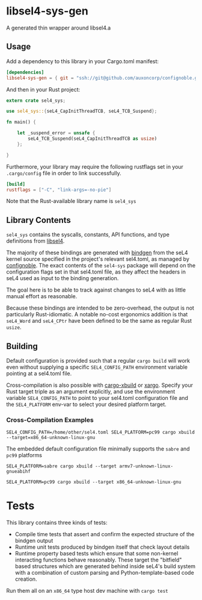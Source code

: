 # libsel4-sys-gen

A generated thin wrapper around libsel4.a

## Usage

Add a dependency to this library in your Cargo.toml manifest:

```toml
[dependencies]
libsel4-sys-gen = { git = "ssh://git@github.com/auxoncorp/confignoble.git" }
```

And then in your Rust project:

```rust
extern crate sel4_sys;

use sel4_sys::{seL4_CapInitThreadTCB, seL4_TCB_Suspend};

fn main() {

    let _suspend_error = unsafe {
        seL4_TCB_Suspend(seL4_CapInitThreadTCB as usize)
    };

}

```

Furthermore, your library may require the following rustflags set in your `.cargo/config` file
in order to link successfully.
```toml
[build]
rustflags = ["-C", "link-args=-no-pie"]
```

Note that the Rust-available library name is `sel4_sys`

## Library Contents

`sel4_sys` contains the syscalls, constants, API functions, and type definitions
from [libsel4](https://github.com/seL4/seL4/tree/master/libsel4).

The majority of these bindings are generated with [bindgen](https://github.com/rust-lang/rust-bindgen)
from the seL4 kernel source specified in the project's relevant sel4.toml, as managed by
[confignoble](../confignoble/README.md). The exact contents of the `sel4-sys` package
will depend on the configuration flags set in that sel4.toml file, as they affect
the headers in seL4 used as input to the binding generation.

The goal here is to be able to track against changes to seL4 with as little manual
effort as reasonable.

Because these bindings are intended to be zero-overhead, the output is not particularly
Rust-idiomatic.  A notable no-cost ergonomics addition is that
`seL4_Word` and `seL4_CPtr` have been defined to be the same as regular Rust `usize`.

## Building

Default configuration is provided such that a regular `cargo build` will work
even without supplying a specific `SEL4_CONFIG_PATH` environment variable pointing at a sel4.toml file.

Cross-compilation is also possible with [cargo-xbuild](https://github.com/rust-osdev/cargo-xbuild) or
[xargo](https://github.com/japaric/xargo). Specify your Rust target triple as an argument explicitly,
and use the environment variable `SEL4_CONFIG_PATH` to point to your sel4.toml configuration file
and the `SEL4_PLATFORM` env-var to select your desired platform target.

### Cross-Compilation Examples

```
SEL4_CONFIG_PATH=/home/other/sel4.toml SEL4_PLATFORM=pc99 cargo xbuild --target=x86_64-unknown-linux-gnu
```

The embedded default configuration file minimally supports the `sabre` and `pc99` platforms

```
SEL4_PLATFORM=sabre cargo xbuild --target armv7-unknown-linux-gnueabihf
```

```
SEL4_PLATFORM=pc99 cargo xbuild --target x86_64-unknown-linux-gnu
```

# Tests

This library contains three kinds of tests:

* Compile time tests that assert and confirm the expected structure of the bindgen output
* Runtime unit tests produced by bindgen itself that check layout details
* Runtime property based tests which ensure that some non-kernel interacting functions
behave reasonably. These target the "bitfield" based structures which are generated behind inside seL4's build system
with a combination of custom parsing and Python-template-based code creation.

Run them all on an `x86_64` type host dev machine with `cargo test`
